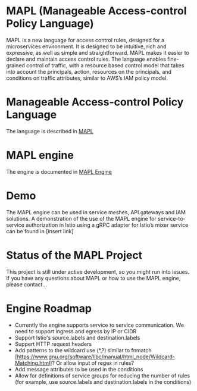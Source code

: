 # MAPL (Manageable Access-control Policy Language)
MAPL is a new language for access control rules, designed for a microservices environment.
It is designed to be intuitive, rich and expressive, as well as simple and straightforward.
MAPL makes it easier to declare and maintain access control rules. The language enables fine-grained control of traffic, with a resource based control model that takes into account the principals, action, resources on the principals, and conditions on traffic attributes, similar to AWS’s IAM policy model.

# Manageable Access-control Policy Language

The language is described in [MAPL](docs/MAPL.md)

# MAPL engine

The engine is documented in [MAPL Engine](docs/MAPL_ENGINE.md)

# Demo
The MAPL engine can be used in service meshes, API gateways and IAM solutions.
A demonstration of the use of the MAPL engine for service-to-service authorization in Istio using a gRPC adapter for Istio’s mixer service can be found in [insert link]

# Status of the MAPL Project
This project is still under active development, so you might run into issues.
If you have any questions about MAPL or how to use the MAPL engine, please contact...

# Engine Roadmap
- Currently the engine supports service to service communication. We need to support ingress and egress by IP or CIDR
- Support Istio's source.labels and destination.labels
- Suppert HTTP request headers
- Add patterns to the wildcard use (*,?) similar to fnmatch [https://www.gnu.org/software/libc/manual/html_node/Wildcard-Matching.html]? Or allow input of regex in rules?
- Add message attributes to be used in the conditions
- Allow for definitions of service groups for reducing the number of rules (for example, use source.labels and destination.labels in the conditions)
